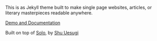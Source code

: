 This is as Jekyll theme built to make single page websites, articles, or literary masterpieces readable anywhere.

[Demo and Documentation](https://adueck.github.com/good-clean-read)

Built on top of <a href="http://chibicode.github.io/solo">Solo</a>, by [Shu Uesugi](https://github.com/chibicode)
